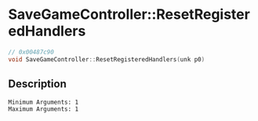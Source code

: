 # SaveGameController::ResetRegisteredHandlers
```c
// 0x00487c90
void SaveGameController::ResetRegisteredHandlers(unk p0)
```
## Description
```
Minimum Arguments: 1
Maximum Arguments: 1
```
